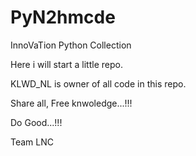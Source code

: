 # PyN2hmcde
InnoVaTion Python Collection 

Here i will start a little repo. 

KLWD_NL is owner of all code in this repo.

Share all, Free knwoledge...!!!

Do Good...!!!

Team LNC

